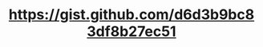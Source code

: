 ---
layout: default
title: https://gist.github.com/d6d3b9bc83df8b27ec51
name: https://gist.github.com/d6d3b9bc83df8b27ec51
fullname: https://gist.github.com/d6d3b9bc83df8b27ec51
description: Sets up a live replication link between a Cloudant or CouchDB database and an in-browser PouchDB database, and reports change activity
forks: 0
giturl: https://gist.github.com/rajrsingh/d6d3b9bc83df8b27ec51
---